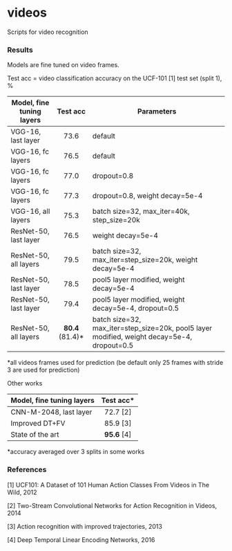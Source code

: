 # videos
Scripts for video recognition

### Results

Models are fine tuned on video frames.

Test acc = video classification accuracy on the UCF-101 [1] test set (split 1), %

Model, fine tuning layers | Test acc      | Parameters
-------                   |:--------:     |--------
VGG-16, last layer        | 73.6          | default
VGG-16, fc layers         | 76.5          | default
VGG-16, fc layers         | 77.0          | dropout=0.8
VGG-16, fc layers         | 77.3          | dropout=0.8, weight decay=5e-4
VGG-16, all layers        | 75.3          | batch size=32, max_iter=40k, step_size=20k
ResNet-50, last layer     | 76.5          | weight decay=5e-4
ResNet-50, all layers     | 79.5          | batch size=32, max_iter=step_size=20k, weight decay=5e-4
ResNet-50, last layer     | 78.5          | pool5 layer modified, weight decay=5e-4
ResNet-50, last layer     | 79.4          | pool5 layer modified, weight decay=5e-4, dropout=0.5
ResNet-50, all layers     | **80.4** (81.4)*  | batch size=32, max_iter=step_size=20k, pool5 layer modified, weight decay=5e-4, dropout=0.5
*all videos frames used for prediction (be default only 25 frames with stride 3 are used for prediction)

Other works

Model, fine tuning layers | Test acc*
-------                   |:--------:
CNN-M-2048, last layer    | 72.7 [2]
Improved DT+FV            | 85.9 [3]
State of the art          | **95.6** [4]
*accuracy averaged over 3 splits in some works

### References

[1] UCF101: A Dataset of 101 Human Action Classes From Videos in The Wild, 2012

[2] Two-Stream Convolutional Networks for Action Recognition in Videos, 2014

[3] Action recognition with improved trajectories, 2013

[4] Deep Temporal Linear Encoding Networks, 2016

